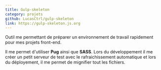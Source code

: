 ```yaml
---
title: Gulp-skeleton
category: projets
github: LucasCtrl/gulp-skeleton
link: https://gulp-skeleton.js.org
---
```


Outil me permettant de préparer un environnement de travail rapidement pour mes projets front-end.

Il me permet d'utiliser **Pug** ainsi que **SASS**. Lors du développement il me créer un petit serveur de test avec le rafraichissement automatique et lors du déployement, il me permet de mignifier tout les fichiers.
